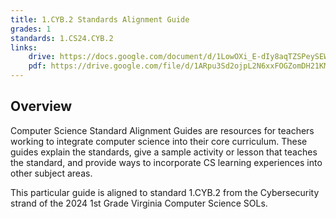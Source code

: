 ```yaml
---
title: 1.CYB.2 Standards Alignment Guide
grades: 1
standards: 1.CS24.CYB.2
links:
    drive: https://docs.google.com/document/d/1LowOXi_E-dIy8aqTZSPeySEW-mob99M8mr3d7BqDlKM/edit?usp=drive_link
    pdf: https://drive.google.com/file/d/1ARpu3Sd2ojpL2N6xxFOGZomDH21KMrBc/view?usp=drive_link
---
```


## Overview

Computer Science Standard Alignment Guides are resources for teachers working to integrate computer science into their core curriculum. These guides explain the standards, give a sample activity or lesson that teaches the standard, and provide ways to incorporate CS learning experiences into other subject areas. 

This particular guide is aligned to standard 1.CYB.2 from the Cybersecurity strand of the 2024 1st Grade Virginia Computer Science SOLs.